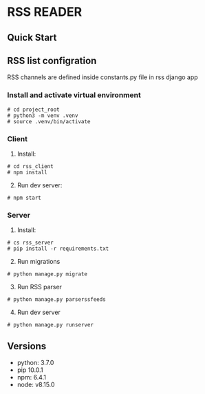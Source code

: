# RSS READER

## Quick Start

## RSS list configration
RSS channels are defined inside constants.py file in rss django app

### Install and activate virtual environment
```
# cd project_root
# python3 -m venv .venv
# source .venv/bin/activate
```

### Client

  1) Install:
  ```
  # cd rss_client
  # npm install
  ```
  2) Run dev server:
  ```
  # npm start
  ```

### Server

  1) Install:
  ```
  # cs rss_server
  # pip install -r requirements.txt
  ```
  2) Run migrations
  ```
  # python manage.py migrate
  ```
  3) Run RSS parser
  ```
  # python manage.py parserssfeeds
  ```
  4) Run dev server
  ```
  # python manage.py runserver
  ```

## Versions
* python: 3.7.0
* pip 10.0.1
* npm: 6.4.1
* node: v8.15.0
